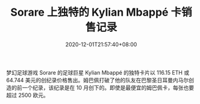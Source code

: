 ﻿---
title: "Sorare 上独特的 Kylian Mbappé 卡销售记录"
date: 2020-12-01T21:57:40+08:00
lastmod: 2020-12-01T16:45:40+08:00
draft: false
authors: ["Janice"]
description: "梦幻足球游戏 Sorare 的足球巨星 Kylian Mbappé 的独特卡片以 116.15 ETH 或 64.744 美元的创纪录价格售出。姆巴佩打破了他的队友在巴黎圣日耳曼内马尔创造的前一个纪录，该纪录是在 10 月创下的。即使是最便宜的姆巴佩卡，每张也要超过 2500 欧元。"
featuredImage: "unique-kylian-mbappe-card-record-sale-on-sorare.png"
tags: ["Virtual World","虚拟世界","Play to Earn"]
categories: ["news"]
news: ["虚拟世界"]
weight: 
lightgallery: true
pinned: false
recommend: false
recommend1: false
---

梦幻足球游戏 Sorare 的足球巨星 Kylian Mbappé 的独特卡片以 116.15 ETH 或 64.744 美元的创纪录价格售出。姆巴佩打破了他的队友在巴黎圣日耳曼内马尔创造的前一个纪录，该纪录是在 10 月创下的。即使是最便宜的姆巴佩卡，每张也要超过 2500 欧元。

<!--more-->

